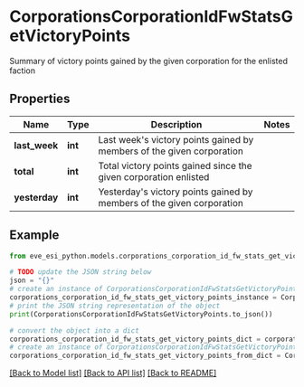 # CorporationsCorporationIdFwStatsGetVictoryPoints

Summary of victory points gained by the given corporation for the enlisted faction

## Properties

Name | Type | Description | Notes
------------ | ------------- | ------------- | -------------
**last_week** | **int** | Last week&#39;s victory points gained by members of the given corporation | 
**total** | **int** | Total victory points gained since the given corporation enlisted | 
**yesterday** | **int** | Yesterday&#39;s victory points gained by members of the given corporation | 

## Example

```python
from eve_esi_python.models.corporations_corporation_id_fw_stats_get_victory_points import CorporationsCorporationIdFwStatsGetVictoryPoints

# TODO update the JSON string below
json = "{}"
# create an instance of CorporationsCorporationIdFwStatsGetVictoryPoints from a JSON string
corporations_corporation_id_fw_stats_get_victory_points_instance = CorporationsCorporationIdFwStatsGetVictoryPoints.from_json(json)
# print the JSON string representation of the object
print(CorporationsCorporationIdFwStatsGetVictoryPoints.to_json())

# convert the object into a dict
corporations_corporation_id_fw_stats_get_victory_points_dict = corporations_corporation_id_fw_stats_get_victory_points_instance.to_dict()
# create an instance of CorporationsCorporationIdFwStatsGetVictoryPoints from a dict
corporations_corporation_id_fw_stats_get_victory_points_from_dict = CorporationsCorporationIdFwStatsGetVictoryPoints.from_dict(corporations_corporation_id_fw_stats_get_victory_points_dict)
```
[[Back to Model list]](../README.md#documentation-for-models) [[Back to API list]](../README.md#documentation-for-api-endpoints) [[Back to README]](../README.md)


